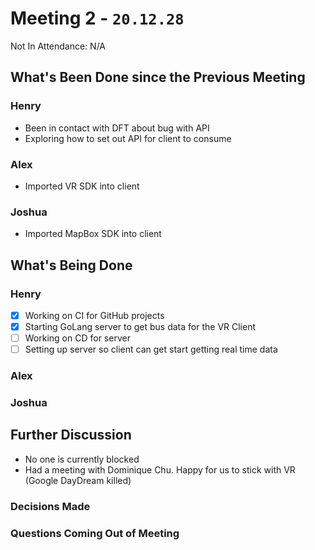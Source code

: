 # Meeting 2 - `20.12.28`
Not In Attendance: N/A

## What's Been Done since the Previous Meeting
### Henry
- Been in contact with DFT about bug with API
- Exploring how to set out API for client to consume
### Alex
- Imported VR SDK into client 
### Joshua
- Imported MapBox SDK into client

## What's Being Done
### Henry
- [x] Working on CI for GitHub projects
- [x] Starting GoLang server to get bus data for the VR Client
- [ ] Working on CD for server
- [ ] Setting up server so client can get start getting real time data
### Alex
### Joshua

## Further Discussion
- No one is currently blocked
- Had a meeting with Dominique Chu. Happy for us to stick with VR (Google DayDream killed)

### Decisions Made

### Questions Coming Out of Meeting

